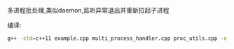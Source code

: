 多进程批处理,类似daemon,监听异常退出并重新拉起子进程

编译:
```bash
g++ -std=c++11 example.cpp multi_process_handler.cpp proc_utils.cpp -o example
```
